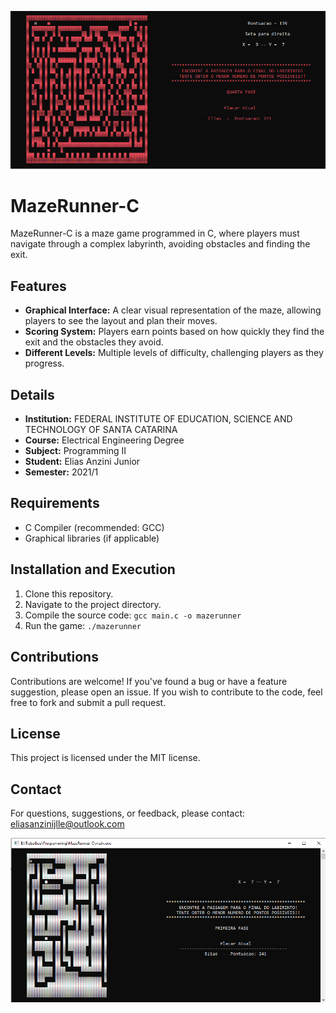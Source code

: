 ![MazeRunner1](images/MazeRunner1.png)

# MazeRunner-C

MazeRunner-C is a maze game programmed in C, where players must navigate through a complex labyrinth, avoiding obstacles and finding the exit.

## Features

- **Graphical Interface:** A clear visual representation of the maze, allowing players to see the layout and plan their moves.
- **Scoring System:** Players earn points based on how quickly they find the exit and the obstacles they avoid.
- **Different Levels:** Multiple levels of difficulty, challenging players as they progress.

## Details

- **Institution:** FEDERAL INSTITUTE OF EDUCATION, SCIENCE AND TECHNOLOGY OF SANTA CATARINA
- **Course:** Electrical Engineering Degree
- **Subject:** Programming II
- **Student:** Elias Anzini Junior
- **Semester:** 2021/1

## Requirements

- C Compiler (recommended: GCC)
- Graphical libraries (if applicable)

## Installation and Execution

1. Clone this repository.
2. Navigate to the project directory.
3. Compile the source code: `gcc main.c -o mazerunner`
4. Run the game: `./mazerunner`

## Contributions

Contributions are welcome! If you've found a bug or have a feature suggestion, please open an issue. If you wish to contribute to the code, feel free to fork and submit a pull request.

## License

This project is licensed under the MIT license.

## Contact

For questions, suggestions, or feedback, please contact: [eliasanzinijlle@outlook.com](mailto:eliasanzinijlle@outlook.com)

![MazeRunner](images/MazeRunner.png)